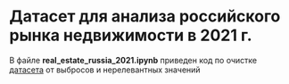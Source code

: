 # Датасет для анализа российского рынка недвижимости в 2021 г.

В файлe **real_estate_russia_2021.ipynb** приведен код по очистке [датасета](https://www.kaggle.com/datasets/mrdaniilak/russia-real-estate-2021) от выбросов и нерелевантных значений

